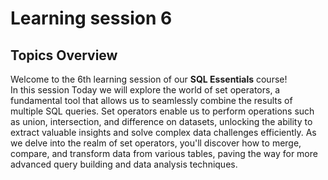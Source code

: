 # Learning session 6

## Topics Overview
Welcome to the 6th learning session of our **SQL Essentials** course!  
In this session Today we will explore the world of set operators, a fundamental tool that allows us to 
seamlessly combine the results of multiple SQL queries. Set operators enable us to perform operations such 
as union, intersection, and difference on datasets, unlocking the ability to extract valuable insights and 
solve complex data challenges efficiently. As we delve into the realm of set operators, you'll discover how to 
merge, compare, and transform data from various tables, paving the way for more advanced query building and data 
analysis techniques.
